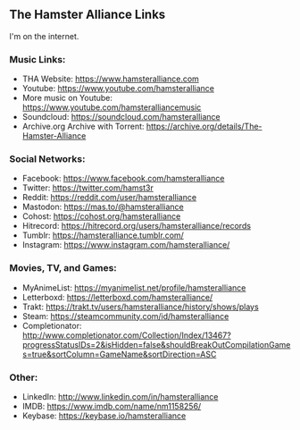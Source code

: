 ## The Hamster Alliance Links

I'm on the internet.

### Music Links:

* THA Website: https://www.hamsteralliance.com
* Youtube: https://www.youtube.com/hamsteralliance
* More music on Youtube: https://www.youtube.com/hamsteralliancemusic
* Soundcloud: https://soundcloud.com/hamsteralliance
* Archive.org Archive with Torrent: https://archive.org/details/The-Hamster-Alliance

### Social Networks:

* Facebook: https://www.facebook.com/hamsteralliance
* Twitter: https://twitter.com/hamst3r
* Reddit: https://reddit.com/user/hamsteralliance
* Mastodon: https://mas.to/@hamsteralliance
* Cohost: https://cohost.org/hamsteralliance
* Hitrecord: https://hitrecord.org/users/hamsteralliance/records
* Tumblr: https://hamsteralliance.tumblr.com/
* Instagram: https://www.instagram.com/hamsteralliance/

### Movies, TV, and Games:

* MyAnimeList: https://myanimelist.net/profile/hamsteralliance
* Letterboxd: https://letterboxd.com/hamsteralliance/
* Trakt: https://trakt.tv/users/hamsteralliance/history/shows/plays
* Steam: https://steamcommunity.com/id/hamsteralliance
* Completionator: http://www.completionator.com/Collection/Index/13467?progressStatusIDs=2&isHidden=false&shouldBreakOutCompilationGames=true&sortColumn=GameName&sortDirection=ASC

### Other:

* LinkedIn: http://www.linkedin.com/in/hamsteralliance
* IMDB: https://www.imdb.com/name/nm1158256/
* Keybase: https://keybase.io/hamsteralliance
